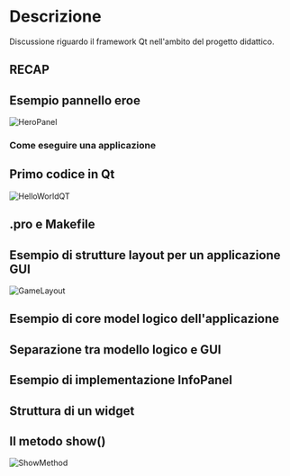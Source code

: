 # Descrizione

Discussione riguardo il framework Qt nell'ambito del progetto didattico.


## RECAP




## Esempio pannello eroe

![HeroPanel](../../assets/QtHELLOWORLD.png)

### Come eseguire una applicazione 




## Primo codice in Qt

![HelloWorldQT](../../assets/QtHELLOWORLD.png)


## .pro e Makefile




## Esempio di strutture layout per un applicazione GUI

![GameLayout](../../assets/QtLayout.png)



## Esempio di core model logico dell'applicazione




## Separazione tra modello logico e GUI




## Esempio di implementazione InfoPanel



## Struttura di un widget



## Il metodo show()

![ShowMethod](../../assets/ShowMethod.png)






